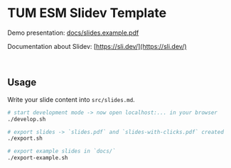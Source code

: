 # TUM ESM Slidev Template

Demo presentation: [docs/slides.example.pdf](https://github.com/tum-esm/slidev-template/raw/main/docs/slides.example.pdf)

Documentation about Slidev: [https://sli.dev/](https://sli.dev/)

<br/>

## Usage

Write your slide content into `src/slides.md`.

```bash
# start development mode -> now open localhost:... in your browser
./develop.sh

# export slides -> `slides.pdf` and `slides-with-clicks.pdf` created
./export.sh

# export example slides in `docs/`
./export-example.sh
```
